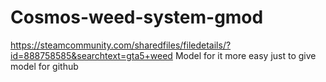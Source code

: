 # Cosmos-weed-system-gmod

https://steamcommunity.com/sharedfiles/filedetails/?id=888758585&searchtext=gta5+weed
Model for it   more easy just to give model for github
